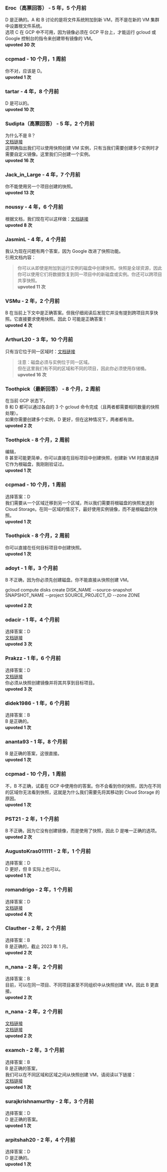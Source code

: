 ### Eroc（高票回答） - 5 年，5 个月前  
D 是正确的。A 和 B 讨论的是将文件系统附加到新 VM，而不是在新的 VM 集群中设置根文件系统。    
选项 C 在 GCP 中不可用，因为镜像必须在 GCP 平台上，才能运行 gcloud 或 Google 控制台的指令来创建带有镜像的 VM。  
**upvoted 30 次**

### ccpmad - 10 个月，1 周前  
你不对，应该是 D。  
**upvoted 1 次**

### tartar - 4 年，8 个月前  
D 是可以的。  
**upvoted 10 次**

### Sudipta（高票回答） - 5 年，2 个月前  
为什么不是 B？  
[文档链接](https://cloud.google.com/compute/docs/instances/create-start-instance#createsnapshot)    
这明确指出我们可以使用快照创建 VM 实例，只有当我们需要创建多个实例时才需要自定义镜像。这里我们只创建一个实例。  
**upvoted 16 次**

### Jack_in_Large - 4 年，7 个月前  
你不能使用另一个项目创建的快照。  
**upvoted 13 次**

### noussy - 4 年，6 个月前  
根据文档，我们现在可以这样做：[文档链接](https://cloud.google.com/compute/docs/disks/create-snapshots)  
**upvoted 8 次**

### JasminL - 4 年，4 个月前  
我认为现在问题有两个答案，因为 Google 改进了快照功能。    
引用文档内容：  
> 你可以从即使是附加到运行实例的磁盘中创建快照。快照是全球资源，因此你可以使用它们将数据恢复到同一项目中的新磁盘或实例。你还可以跨项目共享快照。  
**upvoted 11 次**

### VSMu - 2 年，2 个月前  
B 在当前上下文中是正确答案。但我仔细阅读后发现它并没有提到跨项目共享快照。它直接要求使用快照。因此 D 可能是正确答案！  
**upvoted 4 次**

### ArthurL20 - 3 年，10 个月前  
只有当它位于同一区域时：[文档链接](https://cloud.google.com/compute/docs/disks/create-snapshots#sharing_snapshots)  
> 注意：磁盘必须与实例位于同一区域。    
但在这里我们有不同的区域和不同的项目，因此你必须使用存储桶。  
**upvoted 16 次**

### Toothpick（最新回答） - 8 个月，2 周前  
在当前 GCP 状态下，    
B 和 D 都可以通过各自的 3 个 gcloud 命令完成（且两者都需要相同数量的快照处理）。    
如果你需要创建多个实例，D 更好，但在这种情况下，两者都有效。  
**upvoted 2 次**

### Toothpick - 8 个月，2 周前  
编辑，    
B 甚至可能更简单，你可以直接在目标项目中创建快照，创建新 VM 时直接选择它作为根磁盘，我刚刚验证过。  
**upvoted 1 次**

### ccpmad - 10 个月，1 周前  
选择答案：D    
我们需要从一个区域迁移到另一个区域，所以我们需要将根磁盘的快照发送到 Cloud Storage。在同一区域的情况下，最好使用实例镜像，而不是根磁盘的快照。  
**upvoted 1 次**

### Toothpick - 8 个月，2 周前  
你可以直接在任何目标项目中创建快照。  
**upvoted 1 次**

### adoyt - 1 年，3 个月前  
B 不正确，因为你必须先创建磁盘。你不能直接从快照创建 VM。  
  
gcloud compute disks create DISK_NAME
--source-snapshot SNAPSHOT_NAME
--project SOURCE_PROJECT_ID
--zone ZONE

**upvoted 2 次**

### odacir - 1 年，4 个月前  
选择答案：D  
[文档链接](https://cloud.google.com/compute/docs/instances/copy-vm-between-projects)  
**upvoted 3 次**

### Prakzz - 1 年，6 个月前  
选择答案：D  
[文档链接](https://cloud.google.com/compute/docs/instances/copy-vm-between-projects)    
你必须从快照创建镜像并将其共享到目标项目。  
**upvoted 3 次**

### didek1986 - 1 年，6 个月前  
选择答案：B    
B 是正确的。  
**upvoted 1 次**

### ananta93 - 1 年，8 个月前  
B 是正确的答案，这很直接。  
**upvoted 1 次**

### ccpmad - 10 个月，1 周前  
不，B 不正确，试着在 GCP 中使用你的答案。你不会看到你的快照，因为在不同的区域你无法看到快照，这就是为什么我们需要先将其移动到 Cloud Storage 的原因。  
**upvoted 1 次**

### PST21 - 2 年，1 个月前  
B 不正确，因为它没有创建镜像，而是使用了快照，因此 D 是唯一正确的选项。  
**upvoted 2 次**

### AugustoKras011111 - 2 年，1 个月前  
选择答案：D    
D 更好，但 B 实际上也可以。  
**upvoted 1 次**

### romandrigo - 2 年，1 个月前  
选择答案：D  
[文档链接](https://cloud.google.com/compute/docs/instances/copy-vm-between-projects#zonal-boot-disk)  
**upvoted 4 次**

### Clauther - 2 年，2 个月前  
选择答案：B    
B 是正确的，截止 2023 年 1 月。  
**upvoted 2 次**

### n_nana - 2 年，2 个月前  
选择答案：B    
目前，可以在同一项目、不同项目甚至不同组织中从快照创建 VM，因此 B 更直接。  
**upvoted 2 次**

### n_nana - 2 年，2 个月前
[文档链接](https://cloud.google.com/compute/docs/disks/create-snapshots#sharing_snapshots)  
[文档链接](https://cloud.google.com/compute/docs/disks/create-snapshots#sharing_snapshots_across_orgs)  
**upvoted 2 次**

### examch - 2 年，3 个月前  
选择答案：B    
B 是正确的答案，    
我们可以在不同区域和区域之间从快照创建 VM，请阅读以下链接：  
[文档链接](https://cloud.google.com/compute/docs/instances/moving-instance-across-zones#moving-an-instance-manually)  
**upvoted 1 次**

### surajkrishnamurthy - 2 年，3 个月前  
选择答案：D    
D 是正确的答案。  
**upvoted 1 次**

### arpitshah20 - 2 年，4 个月前  
选择答案：D    
D 是正确的。  
**upvoted 1 次**
